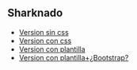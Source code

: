 ## Sharknado
* [Version sin css](https://clarobollo.github.io/Parte0/index.html)
* [Version con css](https://clarobollo.github.io/Parte1/Sharknado.html)
* [Version con plantilla](https://clarobollo.github.io/Parte2/index.html)
* [Version con plantilla+¿Bootstrap?](https://clarobollo.github.io/Parte3/index.html)
